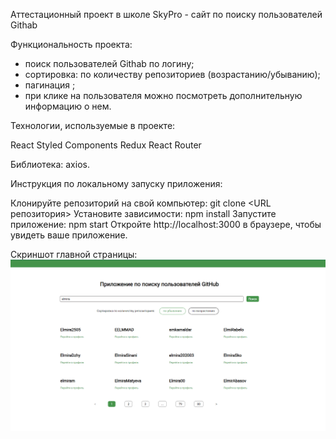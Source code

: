 Аттестационный проект в школе SkyPro - сайт по поиску пользователей Githab

Функциональность проекта:

- поиск пользователей Githab по логину;
- сортировка: по количеству репозиториев (возрастанию/убыванию);
- пагинация ;
- при клике на пользователя можно посмотреть дополнительную информацию о нем.

Технологии, используемые в проекте:

React
Styled Components
Redux
React Router

Библиотека: axios.

Инструкция по локальному запуску приложения:

Клонируйте репозиторий на свой компьютер: git clone <URL репозитория>
Установите зависимости: npm install
Запустите приложение: npm start
Откройте http://localhost:3000 в браузере, чтобы увидеть ваше приложение.

Скриншот главной страницы:
![alt text](Безымянный.png)